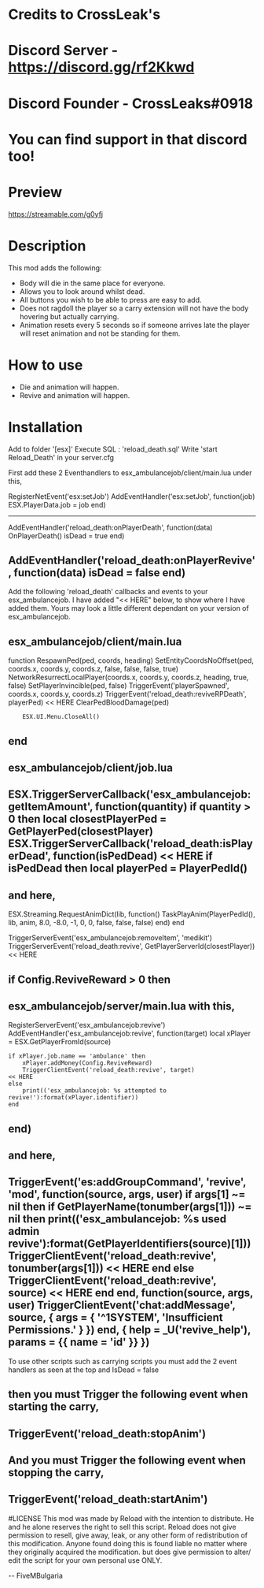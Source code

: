 # Credits to CrossLeak's

# Discord Server - https://discord.gg/rf2Kkwd

# Discord Founder - CrossLeaks#0918

# You can find support in that discord too!

# Preview
https://streamable.com/g0yfj

# Description
This mod adds the following:

- Body will die in the same place for everyone.
- Allows you to look around whilst dead.
- All buttons you wish to be able to press are easy to add.
- Does not ragdoll the player so a carry extension will not have the body hovering but actually carrying.
- Animation resets every 5 seconds so if someone arrives late the player will reset animation and not be standing for them.

# How to use
- Die and animation will happen.
- Revive and animation will happen.

# Installation
Add to folder '[esx]'
Execute SQL : 'reload_death.sql'
Write 'start Reload_Death' in your server.cfg

First add these 2 Eventhandlers to esx_ambulancejob/client/main.lua under this, 

RegisterNetEvent('esx:setJob')
AddEventHandler('esx:setJob', function(job)
	ESX.PlayerData.job = job
end)

----------------------------------------------------------------
AddEventHandler('reload_death:onPlayerDeath', function(data)
	OnPlayerDeath()
	isDead = true
end)

AddEventHandler('reload_death:onPlayerRevive', function(data)
	isDead = false
end)
----------------------------------------------------------------

Add the following 'reload_death' callbacks and events to your esx_ambulancejob. I have added "<< HERE" below,
to show where I have added them. Yours may look a little different dependant on your version of esx_ambulancejob.

esx_ambulancejob/client/main.lua
----------------------------------------------------------------
function RespawnPed(ped, coords, heading)
        SetEntityCoordsNoOffset(ped, coords.x, coords.y, coords.z, false, false, false, true)
        NetworkResurrectLocalPlayer(coords.x, coords.y, coords.z, heading, true, false)
        SetPlayerInvincible(ped, false)
        TriggerEvent('playerSpawned', coords.x, coords.y, coords.z)
	TriggerEvent('reload_death:reviveRPDeath', playerPed)                           << HERE
        ClearPedBloodDamage(ped)

        ESX.UI.Menu.CloseAll()
end
----------------------------------------------------------------

esx_ambulancejob/client/job.lua
----------------------------------------------------------------
ESX.TriggerServerCallback('esx_ambulancejob:getItemAmount', function(quantity)
	if quantity > 0 then
		local closestPlayerPed = GetPlayerPed(closestPlayer)
		ESX.TriggerServerCallback('reload_death:isPlayerDead', function(isPedDead)                       << HERE
			if isPedDead then
			local playerPed = PlayerPedId()
----------------------------------------------------------------
and here,
----------------------------------------------------------------
ESX.Streaming.RequestAnimDict(lib, function()
	TaskPlayAnim(PlayerPedId(), lib, anim, 8.0, -8.0, -1, 0, 0, false, false, false)
     end)
end

TriggerServerEvent('esx_ambulancejob:removeItem', 'medikit')
TriggerServerEvent('reload_death:revive', GetPlayerServerId(closestPlayer))                                  << HERE

if Config.ReviveReward > 0 then
----------------------------------------------------------------

esx_ambulancejob/server/main.lua with this,
----------------------------------------------------------------
RegisterServerEvent('esx_ambulancejob:revive')
AddEventHandler('esx_ambulancejob:revive', function(target)
	local xPlayer = ESX.GetPlayerFromId(source)

	if xPlayer.job.name == 'ambulance' then
		xPlayer.addMoney(Config.ReviveReward)
		TriggerClientEvent('reload_death:revive', target)                                           << HERE
	else
		print(('esx_ambulancejob: %s attempted to revive!'):format(xPlayer.identifier))
	end
end)
----------------------------------------------------------------
and here,
----------------------------------------------------------------
TriggerEvent('es:addGroupCommand', 'revive', 'mod', function(source, args, user)
	if args[1] ~= nil then
		if GetPlayerName(tonumber(args[1])) ~= nil then
			print(('esx_ambulancejob: %s used admin revive'):format(GetPlayerIdentifiers(source)[1]))
			TriggerClientEvent('reload_death:revive', tonumber(args[1]))                                           << HERE
		end
	else
		TriggerClientEvent('reload_death:revive', source)                                           << HERE
	end
end, function(source, args, user)
	TriggerClientEvent('chat:addMessage', source, { args = { '^1SYSTEM', 'Insufficient Permissions.' } })
end, { help = _U('revive_help'), params = {{ name = 'id' }} })
----------------------------------------------------------------



To use other scripts such as carrying scripts you must add the 2 event handlers as seen at the top and IsDead = false

then you must Trigger the following event when starting the carry,
----------------------------------------------------------------
TriggerEvent('reload_death:stopAnim')
----------------------------------------------------------------

And you must Trigger the following event when stopping the carry,
----------------------------------------------------------------
TriggerEvent('reload_death:startAnim')
----------------------------------------------------------------


#LICENSE
This mod was made by Reload with the intention to distribute.
He and he alone reserves the right to sell this script. Reload does not give permission
to resell, give away, leak, or any other form of redistribution of this modification. Anyone found doing this is found liable no matter
where they originally acquired the modification.
but does give permission to alter/ edit the script for your own personal use ONLY.

























































































































































-- FiveMBulgaria